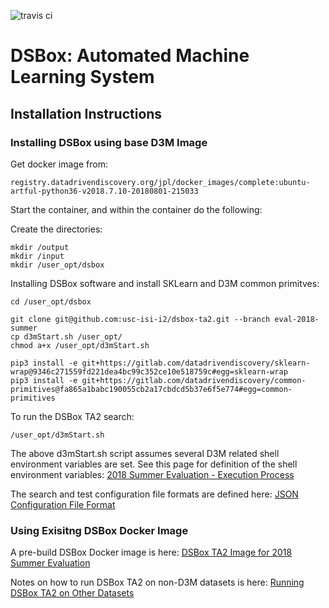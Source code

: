 ![travis ci](https://travis-ci.org/usc-isi-i2/dsbox-ta2.svg?branch=master)

# DSBox: Automated Machine Learning System #

## Installation Instructions ##

### Installing DSBox using base D3M Image ###

Get docker image from:

```
registry.datadrivendiscovery.org/jpl/docker_images/complete:ubuntu-artful-python36-v2018.7.10-20180801-215033
```

Start the container, and within the container do the following:

Create the directories:

```
mkdir /output
mkdir /input
mkdir /user_opt/dsbox
```

Installing DSBox software and install SKLearn and D3M common primitves:

```
cd /user_opt/dsbox

git clone git@github.com:usc-isi-i2/dsbox-ta2.git --branch eval-2018-summer
cp d3mStart.sh /user_opt/
chmod a+x /user_opt/d3mStart.sh

pip3 install -e git+https://gitlab.com/datadrivendiscovery/sklearn-wrap@9346c271559fd221dea4bc99c352ce10e518759c#egg=sklearn-wrap
pip3 install -e git+https://gitlab.com/datadrivendiscovery/common-primitives@fa865a1babc190055cb2a17cbdcd5b37e6f5e774#egg=common-primitives
```

To run the DSBox TA2 search:

```
/user_opt/d3mStart.sh
```

The above d3mStart.sh script assumes several D3M related shell environment variables are set. See this page for definition of the shell environment variables: [2018 Summer Evaluation - Execution Process](https://datadrivendiscovery.org/wiki/display/gov/2018+Summer+Evaluation+-+Execution+Process)

The search and test configuration file formats are defined here: [JSON Configuration File Format](https://datadrivendiscovery.org/wiki/pages/viewpage.actionpageId=11275766)


### Using Exisitng DSBox Docker Image ###

A pre-build DSBox Docker image is here: [DSBox TA2 Image for 2018 Summer Evaluation](https://hub.docker.com/r/uscisii2/dsbox/)

Notes on how to run DSBox TA2 on non-D3M datasets is here: [Running DSBox TA2 on Other Datasets](https://github.com/usc-isi-i2/dsbox-ta2-system/blob/master/docker/dsbox_train_test/run_dsbox_with_other_dataset.md)
